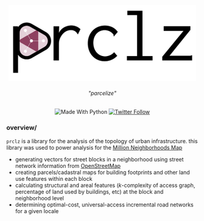 <div align="center"> <img src="./docs/logo.svg" height="200"> </div>
<h6 align="center"> "<i>parcelize</i>" </h6>
<div align="center"> <img alt="Made With Python" src="https://img.shields.io/badge/made%20with-python-%233776AB.svg?style=for-the-badge&logo=python&logoColor=ffdf76"> <a href="https://twitter.com/miurbanchicago"><img alt="Twitter Follow" src="https://img.shields.io/twitter/follow/miurbanchicago?logo=twitter&style=for-the-badge"></a></div>


### overview/
`prclz` is a library for the analysis of the topology of urban infrastructure. this library was used to power analysis for the [Million Neighborhoods Map](millionneighborhoods.org)

- generating vectors for street blocks in a neighborhood using street network information from [OpenStreetMap](https://www.openstreetmap.org/)
- creating parcels/cadastral maps for building footprints and other land use features within each block 
- calculating structural and areal features (_k_-complexity of access graph, percentage of land used by buildings, etc) at the block and neighborhood level
- determining optimal-cost, universal-access incremental road networks for a given locale
